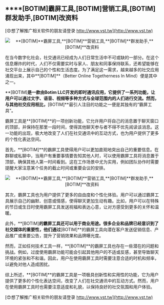 ## ****[BOTIM]**霸屏工具,**[BOTIM]**营销工具,**[BOTIM]**群发助手,**[BOTIM]**改资料**

[😍想了解推广相关软件的朋友请登录 http://www.vst.tw](http://www.vst.tw)

 <center><img src="https://vst.tw/MP4/tuiguang/png/6.png" alt="**[BOTIM]**霸屏工具,**[BOTIM]**营销工具,**[BOTIM]**群发助手,**[BOTIM]**改资料"></center>

在当今数字化社会，社交通讯已经成为人们日常生活中不可或缺的一部分。在这个信息爆炸的时代，人们不仅需要实时与家人、朋友和同事保持联系，还希望能够在社交平台上展示自己的个性和生活态度。为了满足这一需求，越来越多的社交应用涌现出来，其中**[BOTIM]**（Better Online Togetherness In Mind）便是其中之一。

**[BOTIM]**是一款由Botim LLC开发的即时通讯应用，它提供了一系列功能，让用户可以通过文字、语音、视频等多种方式与全球范围内的人们进行交流。然而，与其他社交应用相比，**[BOTIM]**最引人注目的功能之一便是其独有的“霸屏工具”。

霸屏工具是**[BOTIM]**的一项创新功能，它允许用户将自己的消息置于聊天窗口的顶部，并保持在那里一段时间，使得其他聊天参与者不得不优先阅读该消息。这一功能的出现，极大地改变了人们在社交通讯中的互动方式，也为用户提供了更多的个性化表达空间。

首先，**[BOTIM]**的霸屏工具使得用户可以更加直观地突出自己的重要信息。在群聊或私聊中，当用户有重要事情要告知其他人时，可以使用霸屏工具将消息置于顶部，确保其他人第一时间看到。这在工作场景中尤为实用，例如团队协作时需要提醒大家注意某个任务的截止时间或重要会议的安排。

 <center><img src="https://vst.tw/MP4/tuiguang/png/2.png" alt="**[BOTIM]**霸屏工具,**[BOTIM]**营销工具,**[BOTIM]**群发助手,**[BOTIM]**改资料"></center>

其次，霸屏工具也为用户提供了更多的自由度和个性化体验。用户可以通过霸屏工具展示自己的幽默、创意或情感，使得聊天更加生动有趣。比如，用户可以在特殊的节日或生日时使用霸屏工具发送祝福和表达心意，让对方感受到更多的关怀和温暖。

此外，**[BOTIM]**的霸屏工具还可以用于商业用途。很多企业和品牌已经意识到了社交媒体的重要性，他们通过**[BOTIM]**的霸屏工具向潜在客户发送促销信息、产品推广或重要公告，提升了营销效果和品牌曝光度。

然而，正如任何技术工具一样，**[BOTIM]**的霸屏工具也存在一些潜在的问题和挑战。例如，过度使用霸屏功能可能会引起其他用户的不适或反感，甚至导致聊天环境的紧张和不和谐。因此，用户在使用霸屏工具时需要注意合适的时机和频率，以避免对他人造成困扰。

综上所述，**[BOTIM]**的霸屏工具是一项极具创新性和实用性的功能，它为用户提供了更多的个性化表达空间，改变了人们在社交通讯中的互动方式。然而，用户在使用霸屏工具时也需要注意适度和礼貌，以保持良好的社交氛围和用户体验。

[😍想了解推广相关软件的朋友请登录 http://www.vst.tw](http://www.vst.tw)



